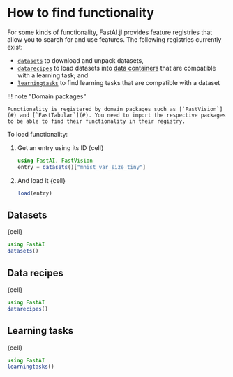 # How to find functionality

For some kinds of functionality, FastAI.jl provides feature registries that allow you to search for and use features. The following registries currently exist:

- [`datasets`](#) to download and unpack datasets,
- [`datarecipes`](#) to load datasets into [data containers](/documents/docs/data_containers.md) that are compatible with a learning task; and
- [`learningtasks`](#) to find learning tasks that are compatible with a dataset

!!! note "Domain packages"

    Functionality is registered by domain packages such as [`FastVision`](#) and [`FastTabular`](#). You need to import the respective packages to be able to find their functionality in their registry.

To load functionality:

1. Get an entry using its ID
    {cell}
    ```julia
    using FastAI, FastVision
    entry = datasets()["mnist_var_size_tiny"]
    ```
2. And load it
    {cell}
    ```julia
    load(entry)
    ```


## Datasets

{cell}
```julia
using FastAI
datasets()
```

## Data recipes

{cell}
```julia
using FastAI
datarecipes()
```

## Learning tasks

{cell}
```julia
using FastAI
learningtasks()
```
